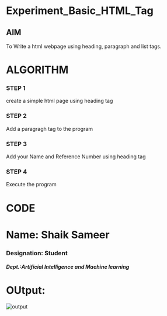 # Experiment_Basic_HTML_Tag

## AIM
To Write a html webpage using heading, paragraph and list tags.

# ALGORITHM
### STEP 1
create a simple html page using heading tag
### STEP 2
Add a paragragh tag to the program
### STEP 3
Add your Name and Reference Number using heading tag
### STEP 4
Execute the program

# CODE
<html>

<body>
<h1>Name: Shaik Sameer</h1>
<h3>Designation: Student </h3>
<h5>Dept.:Artificial Intelligence and Machine learning</h5>
</body>

</html>

# OUtput:
![output]()

